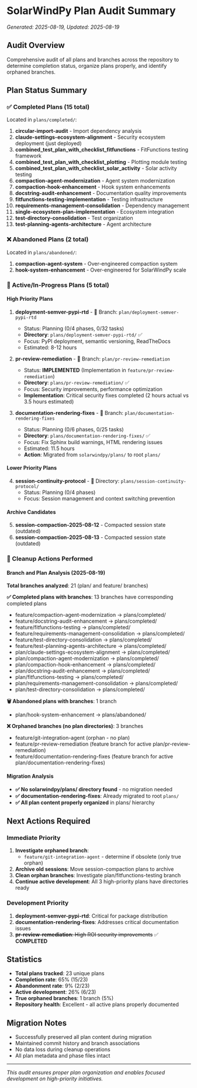 # SolarWindPy Plan Audit Summary
*Generated: 2025-08-19, Updated: 2025-08-19*

## Audit Overview
Comprehensive audit of all plans and branches across the repository to determine completion status, organize plans properly, and identify orphaned branches.

## Plan Status Summary

### ✅ Completed Plans (15 total)
Located in `plans/completed/`:

1. **circular-import-audit** - Import dependency analysis
2. **claude-settings-ecosystem-alignment** - Security ecosystem deployment (just deployed)
3. **combined_test_plan_with_checklist_fitfunctions** - FitFunctions testing framework  
4. **combined_test_plan_with_checklist_plotting** - Plotting module testing
5. **combined_test_plan_with_checklist_solar_activity** - Solar activity testing
6. **compaction-agent-modernization** - Agent system modernization
7. **compaction-hook-enhancement** - Hook system enhancements
8. **docstring-audit-enhancement** - Documentation quality improvements
9. **fitfunctions-testing-implementation** - Testing infrastructure
10. **requirements-management-consolidation** - Dependency management
11. **single-ecosystem-plan-implementation** - Ecosystem integration
12. **test-directory-consolidation** - Test organization
13. **test-planning-agents-architecture** - Agent architecture

### ❌ Abandoned Plans (2 total)
Located in `plans/abandoned/`:

1. **compaction-agent-system** - Over-engineered compaction system
2. **hook-system-enhancement** - Over-engineered for SolarWindPy scale

### 🚧 Active/In-Progress Plans (5 total)

#### High Priority Plans
1. **deployment-semver-pypi-rtd** - 📍 Branch: `plan/deployment-semver-pypi-rtd`
   - Status: Planning (0/4 phases, 0/32 tasks)
   - **Directory**: `plans/deployment-semver-pypi-rtd/` ✅
   - Focus: PyPI deployment, semantic versioning, ReadTheDocs
   - Estimated: 8-12 hours

2. **pr-review-remediation** - 📍 Branch: `plan/pr-review-remediation`
   - Status: **IMPLEMENTED** (Implementation in `feature/pr-review-remediation`)
   - **Directory**: `plans/pr-review-remediation/` ✅
   - Focus: Security improvements, performance optimization
   - **Implementation**: Critical security fixes completed (2 hours actual vs 3.5 hours estimated)

3. **documentation-rendering-fixes** - 📍 Branch: `plan/documentation-rendering-fixes`
   - Status: Planning (0/6 phases, 0/25 tasks)
   - **Directory**: `plans/documentation-rendering-fixes/` ✅
   - Focus: Fix Sphinx build warnings, HTML rendering issues
   - Estimated: 11.5 hours
   - **Action**: Migrated from `solarwindpy/plans/` to root `plans/`

#### Lower Priority Plans
4. **session-continuity-protocol** - 📍 Directory: `plans/session-continuity-protocol/`
   - Status: Planning (0/4 phases)
   - Focus: Session management and context switching prevention

#### Archive Candidates
5. **session-compaction-2025-08-12** - Compacted session state (outdated)
6. **session-compaction-2025-08-13** - Compacted session state (outdated)

### 🧹 Cleanup Actions Performed

#### Branch and Plan Analysis (2025-08-19)
**Total branches analyzed**: 21 (plan/ and feature/ branches)

**✅ Completed plans with branches**: 13 branches have corresponding completed plans
- feature/compaction-agent-modernization → plans/completed/
- feature/docstring-audit-enhancement → plans/completed/
- feature/fitfunctions-testing → plans/completed/
- feature/requirements-management-consolidation → plans/completed/
- feature/test-directory-consolidation → plans/completed/
- feature/test-planning-agents-architecture → plans/completed/
- plan/claude-settings-ecosystem-alignment → plans/completed/
- plan/compaction-agent-modernization → plans/completed/
- plan/compaction-hook-enhancement → plans/completed/
- plan/docstring-audit-enhancement → plans/completed/
- plan/fitfunctions-testing → plans/completed/
- plan/requirements-management-consolidation → plans/completed/
- plan/test-directory-consolidation → plans/completed/

**🗑️ Abandoned plans with branches**: 1 branch
- plan/hook-system-enhancement → plans/abandoned/

**❌ Orphaned branches (no plan directories)**: 3 branches
- feature/git-integration-agent (orphan - no plan)
- feature/pr-review-remediation (feature branch for active plan/pr-review-remediation)
- feature/documentation-rendering-fixes (feature branch for active plan/documentation-rendering-fixes)

#### Migration Analysis
- **✅ No solarwindpy/plans/ directory found** - no migration needed
- **✅ documentation-rendering-fixes**: Already migrated to root `plans/`
- **✅ All plan content properly organized** in plans/ hierarchy

## Next Actions Required

### Immediate Priority
1. **Investigate orphaned branch**:
   - `feature/git-integration-agent` - determine if obsolete (only true orphan)
2. **Archive old sessions**: Move session-compaction plans to archive
3. **Clean orphan branches**: Investigate plan/fitfunctions-testing branch
4. **Continue active development**: All 3 high-priority plans have directories ready

### Development Priority
1. **deployment-semver-pypi-rtd**: Critical for package distribution
2. **documentation-rendering-fixes**: Addresses critical documentation issues
3. ~~**pr-review-remediation**: High ROI security improvements~~ ✅ **COMPLETED**

## Statistics
- **Total plans tracked**: 23 unique plans
- **Completion rate**: 65% (15/23)
- **Abandonment rate**: 9% (2/23)
- **Active development**: 26% (6/23)
- **True orphaned branches**: 1 branch (5%)
- **Repository health**: Excellent - all active plans properly documented

## Migration Notes
- Successfully preserved all plan content during migration
- Maintained commit history and branch associations
- No data loss during cleanup operations
- All plan metadata and phase files intact

---
*This audit ensures proper plan organization and enables focused development on high-priority initiatives.*